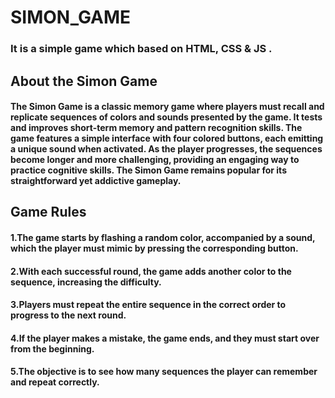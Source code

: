 # SIMON_GAME
### It is a simple game which based on HTML, CSS &amp; JS .

## About the Simon Game
#### The Simon Game is a classic memory game where players must recall and replicate sequences of colors and sounds presented by the game. It tests and improves short-term memory and pattern recognition skills. The game features a simple interface with four colored buttons, each emitting a unique sound when activated. As the player progresses, the sequences become longer and more challenging, providing an engaging way to practice cognitive skills. The Simon Game remains popular for its straightforward yet addictive gameplay.

## Game Rules
#### 1.The game starts by flashing a random color, accompanied by a sound, which the player must mimic by pressing the corresponding button.
#### 2.With each successful round, the game adds another color to the sequence, increasing the difficulty.
#### 3.Players must repeat the entire sequence in the correct order to progress to the next round.
#### 4.If the player makes a mistake, the game ends, and they must start over from the beginning.
#### 5.The objective is to see how many sequences the player can remember and repeat correctly.

